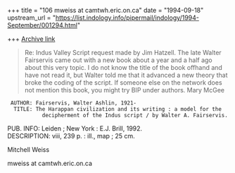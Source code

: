 +++
title = "106 mweiss at camtwh.eric.on.ca"
date = "1994-09-18"
upstream_url = "https://list.indology.info/pipermail/indology/1994-September/001294.html"

+++
[Archive link](https://list.indology.info/pipermail/indology/1994-September/001294.html)

> 
> Re: Indus Valley Script request made by Jim Hatzell.  The late Walter Fairservis
> came out with a new book about a year and a half ago about this very topic.  I do not know the title of the book offhand and have not read it, but Walter told
> me that it advanced a new theory that broke the coding of the script.  If someone else on the network does not mention this book, you might try BIP under authors.  Mary McGee
>  


     AUTHOR: Fairservis, Walter Ashlin, 1921-                             
      TITLE: The Harappan civilization and its writing : a model for the  
               decipherment of the Indus script / by Walter A. Fairservis.
  PUB. INFO: Leiden ; New York : E.J. Brill, 1992.                        
DESCRIPTION: viii, 239 p. : ill., map ; 25 cm.                            

Mitchell Weiss

mweiss at camtwh.eric.on.ca






